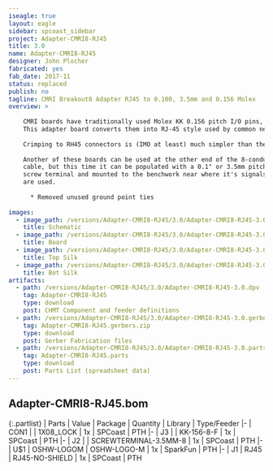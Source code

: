 ```yaml
---
iseagle: true
layout: eagle
sidebar: spcoast_sidebar
project: Adapter-CMRI8-RJ45
title: 3.0
name: Adapter-CMRI8-RJ45
designer: John Plocher
fabricated: yes
fab_date: 2017-11
status: replaced
publish: no
tagline: CMRI Breakout8 Adapter RJ45 to 0.100, 3.5mm and 0.156 Molex
overview: >
    
    CMRI boards have traditionally used Molex KK 0.156 pitch I/O pins, which required crimping matching connectors onto layout wiring.
    This adapter board converts them into RJ-45 style used by common network cables.
    
    Crimping to RH45 connectors is (IMO at least) much simpler than the alternative.
    
    Another of these boards can be used at the other end of the 8-conductor
    cable, but this time it can be populated with a 0.1" or 3.5mm pitch
    screw terminal and mounted to the benchwork near where it's signals
    are used.
    
      * Removed unused ground point ties
    
images:
  - image_path: /versions/Adapter-CMRI8-RJ45/3.0/Adapter-CMRI8-RJ45-3.0.sch.png
    title: Schematic
  - image_path: /versions/Adapter-CMRI8-RJ45/3.0/Adapter-CMRI8-RJ45-3.0.brd.png
    title: Board
  - image_path: /versions/Adapter-CMRI8-RJ45/3.0/Adapter-CMRI8-RJ45-3.0.top.brd.png
    title: Top Silk
  - image_path: /versions/Adapter-CMRI8-RJ45/3.0/Adapter-CMRI8-RJ45-3.0.bot.brd.png
    title: Bot Silk
artifacts:
  - path: /versions/Adapter-CMRI8-RJ45/3.0/Adapter-CMRI8-RJ45-3.0.dpv
    tag: Adapter-CMRI8-RJ45
    type: download
    post: CHMT Component and feeder definitions
  - path: /versions/Adapter-CMRI8-RJ45/3.0/Adapter-CMRI8-RJ45-3.0.gerbers.zip
    tag: Adapter-CMRI8-RJ45.gerbers.zip
    type: download
    post: Gerber Fabrication files
  - path: /versions/Adapter-CMRI8-RJ45/3.0/Adapter-CMRI8-RJ45-3.0.parts.csv
    tag: Adapter-CMRI8-RJ45.parts
    type: download
    post: Parts List (spreadsheet data)
---
```


## Adapter-CMRI8-RJ45.bom

{:.partlist}
| Parts | Value | Package | Quantity | Library | Type/Feeder
|-
| CON1 |  | 1X08_LOCK | 1x | SPCoast | PTH
|-
| J3 |  | KK-156-8-F | 1x | SPCoast | PTH
|-
| J2 |  | SCREWTERMINAL-3.5MM-8 | 1x | SPCoast | PTH
|-
| U$1 | OSHW-LOGOM | OSHW-LOGO-M | 1x | SparkFun | PTH
|-
| J1 | RJ45 | RJ45-NO-SHIELD | 1x | SPCoast | PTH
